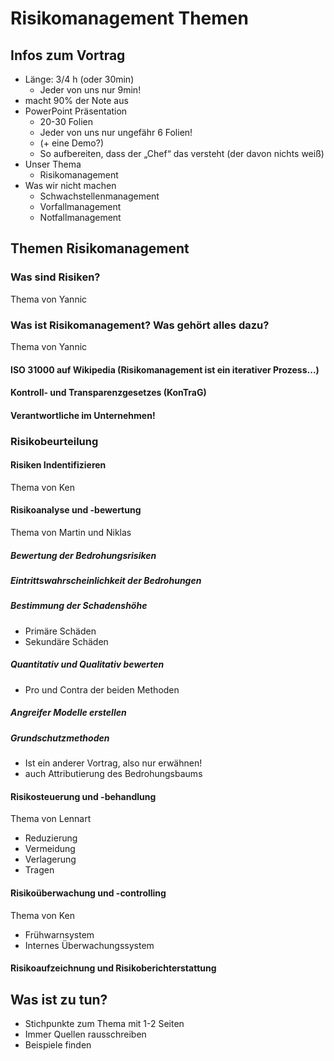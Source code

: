 Risikomanagement Themen
==
## Infos zum Vortrag
- Länge: 3/4 h (oder 30min)
    - Jeder von uns nur 9min!
- macht 90% der Note aus
- PowerPoint Präsentation
    - 20-30 Folien
    - Jeder von uns nur ungefähr 6 Folien!
    - (+ eine Demo?)
    - So aufbereiten, dass der „Chef“ das versteht (der davon nichts weiß)
- Unser Thema
    - Risikomanagement
- Was wir nicht machen
    - Schwachstellenmanagement
    - Vorfallmanagement
    - Notfallmanagement

## Themen Risikomanagement
### Was sind Risiken?
Thema von Yannic

### Was ist Risikomanagement? Was gehört alles dazu?
Thema von Yannic

#### ISO 31000 auf Wikipedia (Risikomanagement ist ein iterativer Prozess...)
#### Kontroll- und Transparenzgesetzes (KonTraG)
#### Verantwortliche im Unternehmen!

### Risikobeurteilung
#### Risiken Indentifizieren
Thema von Ken

#### Risikoanalyse und -bewertung
Thema von Martin und Niklas

##### Bewertung der Bedrohungsrisiken
##### Eintrittswahrscheinlichkeit der Bedrohungen
##### Bestimmung der Schadenshöhe
- Primäre Schäden
- Sekundäre Schäden
##### Quantitativ und Qualitativ bewerten
- Pro und Contra der beiden Methoden
##### Angreifer Modelle erstellen
##### Grundschutzmethoden
- Ist ein anderer Vortrag, also nur erwähnen!
- auch Attributierung des Bedrohungsbaums

#### Risikosteuerung und -behandlung
Thema von Lennart
- Reduzierung
- Vermeidung
- Verlagerung
- Tragen

#### Risikoüberwachung und -controlling
Thema von Ken
- Frühwarnsystem
- Internes Überwachungssystem

#### Risikoaufzeichnung und Risikoberichterstattung


## Was ist zu tun?
- Stichpunkte zum Thema mit 1-2 Seiten
- Immer Quellen rausschreiben
- Beispiele finden

